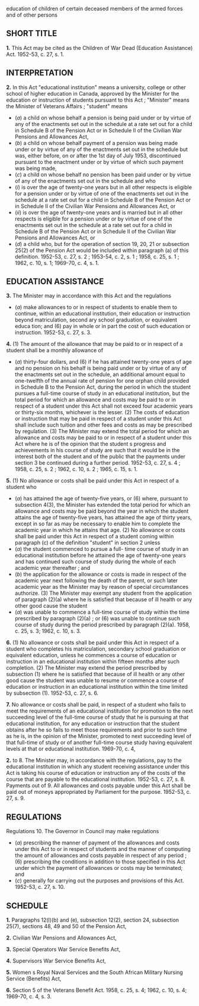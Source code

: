 education of children of certain deceased
members of the armed forces and of other
persons

## SHORT TITLE

**1.** This Act may be cited as the Children of
War Dead (Education Assistance) Act. 1952-53,
c. 27, s. 1.

## INTERPRETATION

**2.** In this Act
"educational institution" means a university,
college or other school of higher education
in Canada, approved by the Minister for
the education or instruction of students
pursuant to this Act ;
"Minister" means the Minister of Veterans
Affairs ;
"student" means
  * (_a_) a child on whose behalf a pension is
being paid under or by virtue of any of the
enactments set out in the schedule at a rate
set out for a child in Schedule B of the
Pension Act or in Schedule II of the Civilian
War Pensions and Allowances Act,
  * (_b_) a child on whose behalf payment of a
pension was being made under or by virtue
of any of the enactments set out in the
schedule but was, either before, on or after
the 1st day of July 1953, discontinued
pursuant to the enactment under or by
virtue of which such payment was being
made,
  * (_c_) a child on whose behalf no pension has
been paid under or by virtue of any of the
enactments set out in the schedule and who
  * (_i_) is over the age of twenty-one years
but in all other respects is eligible for a
pension under or by virtue of one of the
enactments set out in the schedule at a
rate set out for a child in Schedule B of
the Pension Act or in Schedule II of the
Civilian War Pensions and Allowances Act,
or
  * (_ii_) is over the age of twenty-one years
and is married but in all other respects is
eligible for a pension under or by virtue
of one of the enactments set out in the
schedule at a rate set out for a child in
Schedule B of the Pension Act or in
Schedule II of the Civilian War Pensions
and Allowances Act, or
  * (_d_) a child who, but for the operation of
section 19, 20, 21 or subsection 25(2) of the
Pension Act would be included within
paragraph (a) of this definition. 1952-53, c.
27, s. 2 ; 1953-54, c. 2, s. 1 ; 1958, c. 25, s. 1 ;
1962, c. 10, s. 1; 1969-70, c. 4, s. 1.

## EDUCATION ASSISTANCE

**3.** The Minister may in accordance with
this Act and the regulations
  * (_a_) make allowances to or in respect of
students to enable them to continue, within
an educational institution, their education
or instruction beyond matriculation, second
ary school graduation, or equivalent educa
tion; and
(6) pay in whole or in part the cost of such
education or instruction. 1952-53, c. 27, s. 3.

**4.** (1) The amount of the allowance that
may be paid to or in respect of a student shall
be a monthly allowance of
  * (_a_) thirty-four dollars, and
(6) if he has attained twenty-one years of
age and no pension on his behalf is being
paid under or by virtue of any of the
enactments set out in the schedule, an
additional amount equal to one-twelfth of
the annual rate of pension for one orphan
child provided in Schedule B to the Pension
Act,
during the period in which the student pursues
a full-time course of study in an educational
institution, but the total period for which an
allowance and costs may be paid to or in
respect of a student under this Act shall not
exceed four academic years or thirty-six
months, whichever is the lesser.
(2) The costs of education or instruction
that may be paid in respect of a student
under this Act shall include such tuition and
other fees and costs as may be prescribed by
regulation.
(3) The Minister may extend the total
period for which an allowance and costs may
be paid to or in respect of a student under
this Act where he is of the opinion that the
student s progress and achievements in his
course of study are such that it would be in
the interest both of the student and of the
public that the payments under section 3 be
continued during a further period. 1952-53, c.
27, s. 4 ; 1958, c. 25, s. 2 ; 1962, c. 10, s. 2 ; 1965,
c. 15, s. 1.

**5.** (1) No allowance or costs shall be paid
under this Act in respect of a student who
  * (_a_) has attained the age of twenty-five
years, or
(6) where, pursuant to subsection 4(3), the
Minister has extended the total period for
which an allowance and costs may be paid
beyond the year in which the student
attains the age of twenty-five years, has
attained the age of thirty years,
except in so far as may be necessary to enable
him to complete the academic year in which
he attains that age.
(2) No allowance or costs shall be paid
under this Act in respect of a student coming
within paragraph (c) of the definition
"student" in section 2 unless
  * (_a_) the student commenced to pursue a full-
time course of study in an educational
institution before he attained the age of
twenty-one years and has continued such
course of study during the whole of each
academic year thereafter ; and
  * (_b_) the application for the allowance or
costs is made in respect of the academic
year next following the death of the parent,
or such later academic year as the Minister
may by reason of special circumstances
authorize.
(3) The Minister may exempt any student
from the application of paragraph (2)(a) where
he is satisfied that because of ill health or
any other good cause the student
  * (_a_) was unable to commence a full-time
course of study within the time prescribed
by paragraph (2)(a) ; or
(6) was unable to continue such course of
study during the period prescribed by
paragraph (2)(a). 1958, c. 25, s. 3; 1962, c.
10, s. 3.

**6.** (1) No allowance or costs shall be paid
under this Act in respect of a student who
completes his matriculation, secondary school
graduation or equivalent education, unless he
commences a course of education or instruction
in an educational institution within fifteen
months after such completion.
(2) The Minister may extend the period
prescribed by subsection (1) where he is
satisfied that because of ill health or any
other good cause the student was unable to
resume or commence a course of education or
instruction in an educational institution
within the time limited by subsection (1).
1952-53, c. 27, s. 6.

**7.** No allowance or costs shall be paid, in
respect of a student who fails to meet the
requirements of an educational institution for
promotion to the next succeeding level of the
full-time course of study that he is pursuing
at that educational institution, for any
education or instruction that the student
obtains after he so fails to meet those
requirements and prior to such time as he is,
in the opinion of the Minister, promoted to
next succeeding level of that full-time
of study or of another full-time course
study having equivalent levels at that or
educational institution. 1969-70, c. 4,

**2.**
to 8. The Minister may, in accordance with
the regulations, pay to the educational
institution in which any student receiving
assistance under this Act is taking his course
of education or instruction any of the costs of
the course that are payable to the educational
institution. 1952-53, c. 27, s. 8.
Payments out of 9. All allowances and costs payable under
this Act shall be paid out of moneys
appropriated by Parliament for the purpose.
1952-53, c. 27, s. 9.

## REGULATIONS
Regulations 10. The Governor in Council may make
regulations
  * (_a_) prescribing the manner of payment of
the allowances and costs under this Act to
or in respect of students and the manner of
computing the amount of allowances and
costs payable in respect of any period ;
(6) prescribing the conditions in addition
to those specified in this Act under which
the payment of allowances or costs may be
terminated; and
  * (_c_) generally for carrying out the purposes
and provisions of this Act. 1952-53, c. 27,
s. 10.

## SCHEDULE

**1.** Paragraphs 12(l)(b) and (e), subsection 12(2), section 24,
subsection 25(7), sections 48, 49 and 50 of the Pension Act,

**2.** Civilian War Pensions and Allowances Act,

**3.** Special Operators War Service Benefits Act,

**4.** Supervisors War Service Benefits Act,

**5.** Women s Royal Naval Services and the South African
Military Nursing Service (Benefits) Act,

**6.** Section 5 of the Veterans Benefit Act.
1958, c. 25, s. 4; 1962, c. 10, s. 4; 1969-70, c. 4, s. 3.
